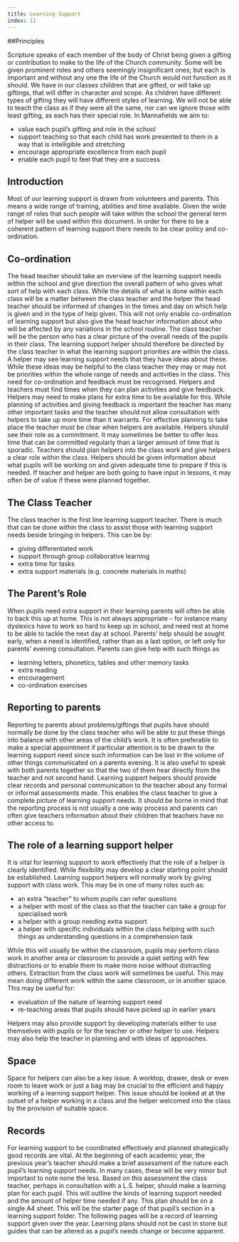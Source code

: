 ```yaml
---
title: Learning Support
index: 11
---
```


##Principles

Scripture speaks of each member of the body of Christ being given a gifting or contribution to make to the life of the Church community. Some will be given prominent roles and others seemingly insignificant ones; but each is important and without any one the life of the Church would not function as it should.
We have in our classes children that are gifted, or will take up giftings, that will differ in character and scope. As children have different types of gifting they will have different styles of learning. We will not be able to teach the class as if they were all the same, nor can we ignore those with least gifting, as each has their special role.
In Mannafields we aim to:

 *   value each pupil’s gifting and role in the school
 *   support teaching so that each child has work presented to them in a way that is intelligible and stretching
 *   encourage appropriate excellence from each pupil
 *   enable each pupil to feel that they are a success

 
## Introduction

Most of our learning support is drawn from volunteers and parents. This means a wide range of training, abilities and time available. Given the wide range of roles that such people will take within the school the general term of helper will be used within this document. In order for there to be a coherent pattern of learning support there needs to be clear policy and co-ordination.

## Co-ordination

The head teacher should take an overview of the learning support needs within the school and give direction the overall pattern of who gives what sort of help with each class. While the details of what is done within each class will be a matter between the class teacher and the helper the head teacher should be informed of changes in the times and day on which help is given and in the type of help given. This will not only enable co-ordination of learning support but also give the head teacher information about who will be affected by any variations in the school routine.
The class teacher will be the person who has a clear picture of the overall needs of the pupils in their class. The learning support helper should therefore be directed by the class teacher in what the learning support priorities are within the class. A helper may see learning support needs that they have ideas about these. While these ideas may be helpful to the class teacher they may or may not be priorities within the whole range of needs and activities in the class.
This need for co-ordination and feedback must be recognised. Helpers and teachers must find times when they can plan activities and give feedback. Helpers may need to make plans for extra time to be available for this. While planning of activities and giving feedback is important the teacher has many other important tasks and the teacher should not allow consultation with helpers to take up more time than it warrants.
For effective planning to take place the teacher must be clear when helpers are available. Helpers should see their role as a commitment. It may sometimes be better to offer less time that can be committed regularly than a larger amount of time that is sporadic.
Teachers should plan helpers into the class work and give helpers a clear role within the class. Helpers should be given information about what pupils will be working on and given adequate time to prepare if this is needed. If teacher and helper are both going to have input in lessons, it may often be of value if these were planned together.

## The Class Teacher

The class teacher is the first line learning support teacher. There is much that can be done within the class to assist those with learning support needs beside bringing in helpers. This can be by:

 *   giving differentiated work
 *   support through group collaborative learning
 *   extra time for tasks
 *   extra support materials (e.g. concrete materials in maths)

## The Parent’s Role

When pupils need extra support in their learning parents will often be able to back this up at home. This is not always appropriate – for instance many dyslexics have to work so hard to keep up in school, and need rest at home to be able to tackle the next day at school.
Parents’ help should be sought early, when a need is identified, rather than as a last option, or left only for parents’ evening consultation.
Parents can give help with such things as

 *   learning letters, phonetics, tables and other memory tasks
 *   extra reading
 *   encouragement
 *   co-ordination exercises

## Reporting to parents

Reporting to parents about problems/giftings that pupils have should normally be done by the class teacher who will be able to put these things into balance with other areas of the child’s work. It is often preferable to make a special appointment if particular attention is to be drawn to the learning support need since such information can be lost in the volume of other things communicated on a parents evening. It is also useful to speak with both parents together so that the two of them hear directly from the teacher and not second hand.
Learning support helpers should provide clear records and personal communication to the teacher about any formal or informal assessments made. This enables the class teacher to give a complete picture of learning support needs.
It should be borne in mind that the reporting process is not usually a one way process and parents can often give teachers information about their children that teachers have no other access to.

## The role of a learning support helper

It is vital for learning support to work effectively that the role of a helper is clearly identified. While flexibility may develop a clear starting point should be established.
Learning support helpers will normally work by giving support with class work. This may be in one of many roles such as:

 *   an extra “teacher” to whom pupils can refer questions
 *   a helper with most of the class so that the teacher can take a group for specialised work
 *   a helper with a group needing extra support
 *   a helper with specific individuals within the class helping with such things as understanding questions in a comprehension task

While this will usually be within the classroom, pupils may perform class work in another area or classroom to provide a quiet setting with few distractions or to enable them to make more noise without distracting others.
Extraction from the class work will sometimes be useful. This may mean doing different work within the same classroom, or in another space. This may be useful for:

 *   evaluation of the nature of learning support need
 *   re-teaching areas that pupils should have picked up in earlier years

Helpers may also provide support by developing materials either to use themselves with pupils or for the teacher or other helper to use. Helpers may also help the teacher in planning and with ideas of approaches.

## Space

Space for helpers can also be a key issue. A worktop, drawer, desk or even room to leave work or just a bag may be crucial to the efficient and happy working of a learning support helper. This issue should be looked at at the outset of a helper working in a class and the helper welcomed into the class by the provision of suitable space.

## Records

For learning support to be coordinated effectively and planned strategically good records are vital. At the beginning of each academic year, the previous year’s teacher should make a brief assessment of the nature each pupil’s learning support needs. In many cases, these will be very minor but important to note none the less.
Based on this assessment the class teacher, perhaps in consultation with a L.S. helper, should make a learning plan for each pupil. This will outline the kinds of learning support needed and the amount of helper time needed if any. This plan should be on a single A4 sheet. This will be the starter page of that pupil’s section in a learning support folder. The following pages will be a record of learning support given over the year.
Learning plans should not be cast in stone but guides that can be altered as a pupil’s needs change or become apparent.
